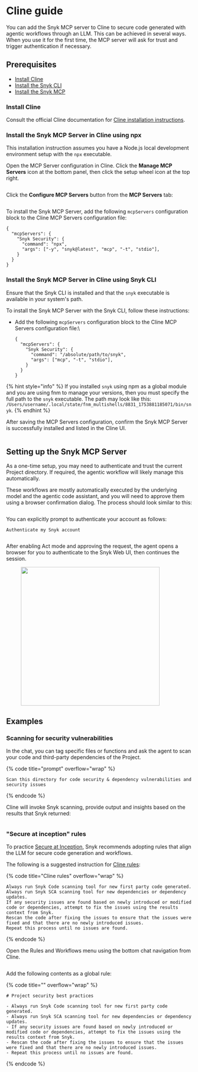 # Cline guide

You can add the Snyk MCP server to Cline to secure code generated with agentic workflows through an LLM. This can be achieved in several ways. When you use it for the first time, the MCP server will ask for trust and trigger authentication if necessary.

## Prerequisites

* [Install Cline](cline-guide.md#install-cline)
* [Install the Snyk CLI](../../../cli-ide-and-ci-cd-integrations/snyk-cli/install-or-update-the-snyk-cli/)
* [Install the Snyk MCP](cline-guide.md#install-the-snyk-mcp-server-in-cline-using-npx)

### Install Cline

Consult the official Cline documentation for [Cline installation instructions](https://docs.cline.bot/getting-started/installing-cline).

### Install the Snyk MCP Server in Cline using npx

This installation instruction assumes you have a Node.js local development environment setup with the `npx` executable.

Open the MCP Server configuration in Cline. Click the **Manage MCP Servers** icon at the bottom panel, then click the setup wheel icon at the top right.

<figure><img src="../../../.gitbook/assets/image (95).png" alt=""><figcaption></figcaption></figure>

Click the **Configure MCP Servers** button from the **MCP Servers** tab:

<figure><img src="../../../.gitbook/assets/image (96).png" alt=""><figcaption></figcaption></figure>

To install the Snyk MCP Server, add the following `mcpServers` configuration block to the Cline MCP Servers configuration file:

```
{
  "mcpServers": {
    "Snyk Security": {
      "command": "npx",
      "args": ["-y", "snyk@latest", "mcp", "-t", "stdio"],
    }
  }
}
```

### Install the Snyk MCP Server in Cline using Snyk CLI&#x20;

Ensure that the Snyk CLI is installed and that the `snyk` executable is available in your system's path.

To install the Snyk MCP Server with the Snyk CLI, follow these instructions:

*   Add the following `mcpServers` configuration block to the Cline MCP Servers configuration file:\


    ```
    {
      "mcpServers": {
        "Snyk Security": {
          "command": "/absolute/path/to/snyk",
          "args": ["mcp", "-t", "stdio"],
        }
      }
    }
    ```

{% hint style="info" %}
&#x20;If you installed `snyk` using npm as a global module and you are using fnm to manage your versions, then you must specify the full path to the `snyk` executable. The path may look like this: `/Users/username/.local/state/fnm_multishells/8831_1753881185071/bin/snyk`.
{% endhint %}

After saving the MCP Servers configuration, confirm the Snyk MCP Server is successfully installed and listed in the Cline UI.

<figure><img src="../../../.gitbook/assets/image (97).png" alt=""><figcaption></figcaption></figure>

## Setting up the Snyk MCP Server

As a one-time setup, you may need to authenticate and trust the current Project directory. If required, the agentic workflow will likely manage this automatically.

These workflows are mostly automatically executed by the underlying model and the agentic code assistant, and you will need to approve them using a browser confirmation dialog. The process should look similar to this:

<figure><img src="../../../.gitbook/assets/image (89).png" alt=""><figcaption></figcaption></figure>

You can explicitly prompt to authenticate your account as follows:

```
Authenticate my Snyk account
```

<figure><img src="../../../.gitbook/assets/image (98).png" alt=""><figcaption></figcaption></figure>

After enabling Act mode and approving the request, the agent opens a browser for you to authenticate to the Snyk Web UI, then continues the session.

<figure><img src="../../../.gitbook/assets/image (91).png" alt="" width="375"><figcaption></figcaption></figure>

## Examples

### Scanning for security vulnerabilities

In the chat, you can tag specific files or functions and ask the agent to scan your code and third-party dependencies of the Project.

{% code title="prompt" overflow="wrap" %}
```
Scan this directory for code security & dependency vulnerabilities and security issues
```
{% endcode %}

Cline will invoke Snyk scanning, provide output and insights based on the results that Snyk returned:

<figure><img src="../../../.gitbook/assets/image (99).png" alt=""><figcaption></figcaption></figure>

### "Secure at inception" rules

To practice [Secure at Inception](https://snyk.io/solutions/secure-ai-generated-code/), Snyk recommends adopting rules that align the LLM for secure code generation and workflows.

The following is a suggested instruction for [Cline rules](https://docs.cline.bot/features/cline-rules):

{% code title="Cline rules" overflow="wrap" %}
```
Always run Snyk Code scanning tool for new first party code generated.
Always run Snyk SCA scanning tool for new dependencies or dependency updates.
If any security issues are found based on newly introduced or modified code or dependencies, attempt to fix the issues using the results context from Snyk.
Rescan the code after fixing the issues to ensure that the issues were fixed and that there are no newly introduced issues.
Repeat this process until no issues are found.
```
{% endcode %}

Open the Rules and Workflows menu using the bottom chat navigation from Cline.

<figure><img src="../../../.gitbook/assets/image (100).png" alt=""><figcaption></figcaption></figure>

Add the following contents as a global rule:

{% code title="" overflow="wrap" %}
```
# Project security best practices

- Always run Snyk Code scanning tool for new first party code generated.
- Always run Snyk SCA scanning tool for new dependencies or dependency updates.
- If any security issues are found based on newly introduced or modified code or dependencies, attempt to fix the issues using the results context from Snyk.
- Rescan the code after fixing the issues to ensure that the issues were fixed and that there are no newly introduced issues.
- Repeat this process until no issues are found.
```
{% endcode %}
